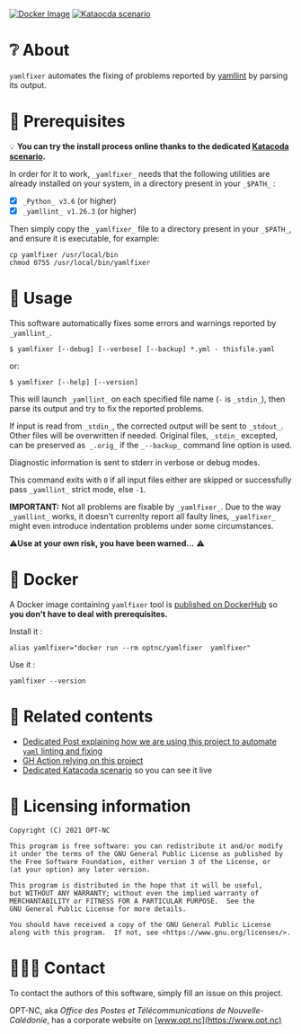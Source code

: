[![Docker Image](https://img.shields.io/badge/docker-homepage-blue)](https://hub.docker.com/r/optnc/yamlfixer)
[![Kataocda scenario](https://img.shields.io/badge/katacoda-homepage-blue)](https://www.katacoda.com/opt-labs/courses/devops-tools/yamlfixer)


# ❔ About

`yamlfixer` automates the fixing of problems reported by
[yamllint](https://github.com/adrienverge/yamllint) by parsing its
output.

# 📑 Prerequisites

💡 **You can try the install process online thanks to the dedicated [Katacoda scenario](https://www.katacoda.com/opt-labs/courses/devops-tools/yamlfixer).**

In order for it to work, `_yamlfixer_` needs that the following
utilities are already installed on your system, in a directory present
in your `_$PATH_` :

- [x] `_Python_ v3.6` (or higher)
- [x] `_yamllint_ v1.26.3` (or higher)

Then simply copy the `_yamlfixer_` file to a directory present in your
`_$PATH_`, and ensure it is executable, for example:

```shell
cp yamlfixer /usr/local/bin
chmod 0755 /usr/local/bin/yamlfixer
```


# 🚀 Usage

This software automatically fixes some errors and warnings reported by
`_yamllint_`.



```shell
$ yamlfixer [--debug] [--verbose] [--backup] *.yml - thisfile.yaml
```

or:

```shell
$ yamlfixer [--help] [--version]
```

This will launch `_yamllint_` on each specified file name (`-` is `_stdin_`),
then parse its output and try to fix the reported problems.

If input is read from `_stdin_`, the corrected output will be sent to
`_stdout_`.
Other files will be overwritten if needed. Original files,
`_stdin_` excepted, can be preserved as` _.orig_` if the `_--backup_`
command line option is used.

Diagnostic information is sent to stderr in verbose or debug modes.

This command exits with `0` if all input files either are skipped or
successfully pass `_yamllint_` strict mode, else `-1`.

**IMPORTANT:** Not all problems are fixable by `_yamlfixer_`. Due to the
way `_yamllint_` works, it doesn't currenlty report all faulty lines,
`_yamlfixer_` might even introduce indentation problems under some
circumstances.

⚠️**Use at your own risk, you have been warned...** ⚠️

# 🐋 Docker

A Docker image containing `yamlfixer` tool is [published on DockerHub](https://hub.docker.com/r/optnc/yamlfixer)
so **you don't have to deal with prerequisites.**

Install it :

```shell
alias yamlfixer="docker run --rm optnc/yamlfixer  yamlfixer"
```

Use it : 

```shell
yamlfixer --version
```

# 🔖 Related contents

- [Dedicated Post explaining how we are using this project to automate `yaml` linting and fixing](https://dev.to/adriens/let-ci-check-fix-your-yamls-kfa)
- [GH Action relying on this project](https://github.com/marketplace/actions/yaml-fixer)
- [Dedicated Katacoda scenario](https://www.katacoda.com/opt-labs/courses/devops-tools/yamlfixer) so you can see it live

# 📖 Licensing information

```
Copyright (C) 2021 OPT-NC

This program is free software: you can redistribute it and/or modify
it under the terms of the GNU General Public License as published by
the Free Software Foundation, either version 3 of the License, or
(at your option) any later version.

This program is distributed in the hope that it will be useful,
but WITHOUT ANY WARRANTY; without even the implied warranty of
MERCHANTABILITY or FITNESS FOR A PARTICULAR PURPOSE.  See the
GNU General Public License for more details.

You should have received a copy of the GNU General Public License
along with this program.  If not, see <https://www.gnu.org/licenses/>.
```


# 🧑‍🤝‍🧑 Contact

To contact the authors of this software, simply fill an issue on this project. 

OPT-NC, aka _Office des Postes et Télécommunications de Nouvelle-Calédonie_,
has a corporate website on [www.opt.nc](https://www.opt.nc)

